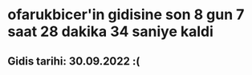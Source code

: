 # ofarukbicer'in gidisine son 8 gun 7 saat 28 dakika 34 saniye kaldi

## Gidis tarihi: 30.09.2022 :(